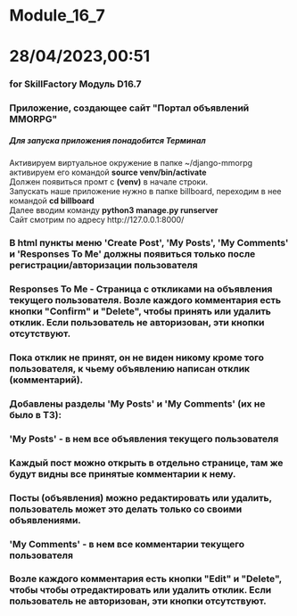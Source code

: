 # Module_16_7
# 28/04/2023,00:51
### for SkillFactory Модуль D16.7 ###
### Приложение, создающее сайт "Портал объявлений MMORPG" ###
##### Для запуска приложения понадобится Терминал #####
Активируем виртуальное окружение в папке ~/django-mmorpg  
активируем его командой **source venv/bin/activate**  
Должен появиться промт с **(venv)** в начале строки.   
Запускать наше приложение нужно в папке billboard, переходим в нее \
командой **cd billboard**  
Далее вводим команду **python3 manage.py runserver**   
Сайт смотрим по адресу ht<span>tp://</span>127.0.0.1:8000/ 

### В html пункты меню 'Create Post', 'My Posts', 'My Comments' и 'Responses To Me' должны появиться только после регистрации/авторизации пользователя ###
### Responses To Me - Страница с откликами на объявления текущего пользователя. Возле каждого комментария есть кнопки "Confirm" и "Delete", чтобы принять или удалить отклик. Если пользователь не авторизован, эти кнопки отсутствуют. ###
### Пока отклик не принят, он не виден никому кроме того пользователя, к чьему объявлению написан отклик (комментарий). ###
### Добавлены разделы 'My Posts' и 'My Comments' (их не было в ТЗ): ###
### 'My Posts' - в нем все объявления текущего пользователя ###
### Каждый пост можно открыть в отдельно странице, там же будут видны все принятые комментарии к нему. 
### Посты (объявления) можно редактировать или удалить, пользователь может это делать только со своими объявлениями. 
### 'My Comments' - в нем все комментарии текущего пользователя ###
### Возле каждого комментария есть кнопки "Edit" и "Delete", чтобы чтобы отредактировать или удалить отклик. Если пользователь не авторизован, эти кнопки отсутствуют. ###


